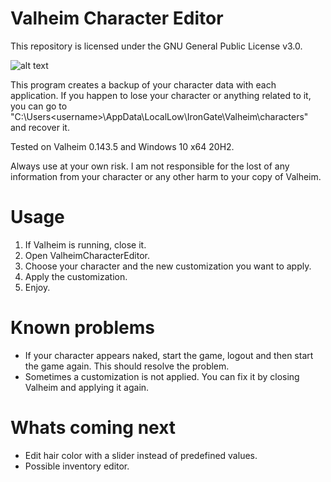 # Valheim Character Editor

This repository is licensed under the GNU General Public License v3.0.

![alt text](https://raw.githubusercontent.com/byt3m/Valheim-Character-Editor/main/ValheimCharacterEditor_v1.1.PNG)

This program creates a backup of your character data with each application. If you happen to lose your character or anything related to it, you can go to "C:\Users\<username>\AppData\LocalLow\IronGate\Valheim\characters" and recover it.

Tested on Valheim 0.143.5 and Windows 10 x64 20H2.

Always use at your own risk. I am not responsible for the lost of any information from your character or any other harm to your copy of Valheim.

# Usage
  1. If Valheim is running, close it.
  2. Open ValheimCharacterEditor.
  3. Choose your character and the new customization you want to apply.
  4. Apply the customization.
  5. Enjoy.
 
# Known problems
  - If your character appears naked, start the game, logout and then start the game again. This should resolve the problem.
  - Sometimes a customization is not applied. You can fix it by closing Valheim and applying it again.

# Whats coming next
  - Edit hair color with a slider instead of predefined values.
  - Possible inventory editor.
